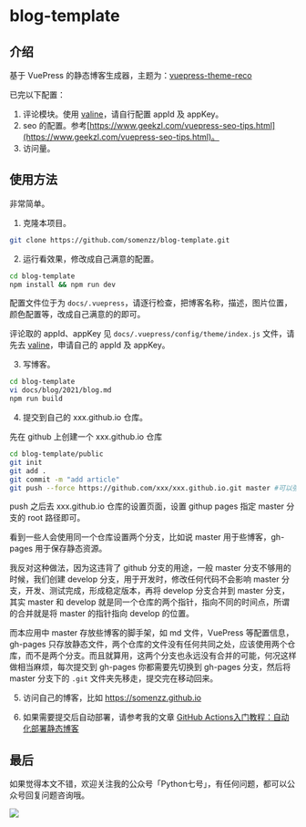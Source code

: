 # blog-template

## 介绍

基于 VuePress 的静态博客生成器，主题为：[vuepress-theme-reco](https://vuepress-theme-reco.recoluan.com/)

已完以下配置：

1. 评论模块。使用 [valine](https://valine.js.org/)，请自行配置 appId 及 appKey。
2. seo 的配置。参考[https://www.geekzl.com/vuepress-seo-tips.html](https://www.geekzl.com/vuepress-seo-tips.html)。
3. 访问量。 

## 使用方法

非常简单。

1. 克隆本项目。

```sh
git clone https://github.com/somenzz/blog-template.git
```

2. 运行看效果，修改成自己满意的配置。

```sh
cd blog-template
npm install && npm run dev
```

配置文件位于为 `docs/.vuepress`，请逐行检查，把博客名称，描述，图片位置，颜色配置等，改成自己满意的的即可。

评论取的 appId、appKey 见 `docs/.vuepress/config/theme/index.js` 文件，请先去 [valine](https://valine.js.org/)，申请自己的 appId 及 appKey。 

3. 写博客。

```sh
cd blog-template
vi docs/blog/2021/blog.md
npm run build
```

4. 提交到自己的 xxx.github.io 仓库。

先在 github 上创建一个 xxx.github.io 仓库

```sh
cd blog-template/public
git init
git add .
git commit -m "add article"
git push --force https://github.com/xxx/xxx.github.io.git master #可以强制提交，这个仓库仅保留静态文件
```
push 之后去 xxx.github.io 仓库的设置页面，设置 githup pages 指定 master 分支的 root 路径即可。 

看到一些人会使用同一个仓库设置两个分支，比如说 master 用于些博客，gh-pages 用于保存静态资源。

我反对这种做法，因为这违背了 github 分支的用途，一般 master 分支不够用的时候，我们创建 develop 分支，用于开发时，修改任何代码不会影响 master 分支，开发、测试完成，形成稳定版本，再将 develop 分支合并到 master 分支，其实 master 和 develop 就是同一个仓库的两个指针，指向不同的时间点，所谓的合并就是将 master 的指针指向 develop 的位置。

而本应用中 master 存放些博客的脚手架，如 md 文件，VuePress 等配置信息，gh-pages 只存放静态文件，两个仓库的文件没有任何共同之处，应该使用两个仓库，而不是两个分支。而且就算用，这两个分支也永远没有合并的可能，何况这样做相当麻烦，每次提交到 gh-pages 你都需要先切换到 gh-pages 分支，然后将 master 分支下的 `.git` 文件夹先移走，提交完在移动回来。

5. 访问自己的博客，比如 https://somenzz.github.io 

6. 如果需要提交后自动部署，请参考我的文章 [GitHub Actions入门教程：自动化部署静态博客](https://mp.weixin.qq.com/s/5lDtNppd3foWGHUJ1_RrDg?scene=156&subScene=10008)


## 最后

如果觉得本文不错，欢迎关注我的公众号「Python七号」，有任何问题，都可以公众号回复问题咨询哦。

![](python-seven.png)
